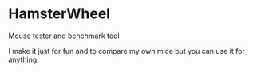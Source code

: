 # HamsterWheel

Mouse tester and benchmark tool

I make it just for fun and to compare my own mice but you can use it for anything
